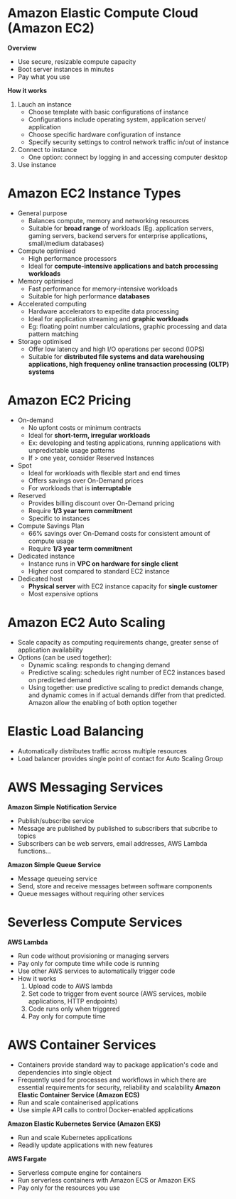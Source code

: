 # Amazon Elastic Compute Cloud (Amazon EC2)
**Overview**
- Use secure, resizable compute capacity
- Boot server instances in minutes
- Pay what you use

**How it works**
1. Lauch an instance
    - Choose template with basic configurations of instance
    - Configurations include operating system, application server/ application
    - Choose specific hardware configuration of instance
    - Specify security settings to control network traffic in/out of instance
2. Connect to instance
    - One option: connect by logging in and accessing computer desktop
3. Use instance

# Amazon EC2 Instance Types
- General purpose
  - Balances compute, memory and networking resources
  - Suitable for **broad range** of workloads (Eg. application servers, gaming servers, backend servers for enterprise applications, small/medium databases)
- Compute optimised
  - High performance processors
  - Ideal for **compute-intensive applications and batch processing workloads**
- Memory optimised
  - Fast performance for memory-intensive workloads
  - Suitable for high performance **databases**
- Accelerated computing
  - Hardware accelerators to expedite data processing
  - Ideal for application streaming and **graphic workloads**
  - Eg: floating point number calculations, graphic processing and data pattern matching
- Storage optimised
  - Offer low latency and high I/O operations per second (IOPS)
  - Suitable for **distributed file systems and data warehousing applications, high frequency online transaction processing (OLTP) systems**
 
# Amazon EC2 Pricing
- On-demand
  - No upfont costs or minimum contracts
  - Ideal for **short-term, irregular workloads**
  - Ex: developing and testing applications, running applications with unpredictable usage patterns
  - If > one year, consider Reserved Instances
- Spot
  - Ideal for workloads with flexible start and end times
  - Offers savings over On-Demand prices
  - For workloads that is **interruptable**
- Reserved
  - Provides billing discount over On-Demand pricing
  - Require **1/3 year term commitment**
  - Specific to instances
- Compute Savings Plan
  - 66% savings over On-Demand costs for consistent amount of compute usage
  - Require **1/3 year term commitment**
- Dedicated instance
  - Instance runs in **VPC on hardware for single client**
  - Higher cost compared to standard EC2 instance
- Dedicated host
  - **Physical server** with EC2 instance capacity for **single customer**
  - Most expensive options

# Amazon EC2 Auto Scaling
- Scale capacity as computing requirements change, greater sense of application availability
- Options (can be used together):
    - Dynamic scaling: responds to changing demand
    - Predictive scaling: schedules right number of EC2 instances based on predicted demand
    - Using together: use predictive scaling to predict demands change, and dynamic comes in if actual demands differ from that predicted. Amazon allow the enabling of both option together

# Elastic Load Balancing
- Automatically distributes traffic across multiple resources
- Load balancer provides single point of contact for Auto Scaling Group

# AWS Messaging Services
**Amazon Simple Notification Service**
- Publish/subscribe service
- Message are published by published to subscribers that subcribe to topics
- Subscribers can be web servers, email addresses, AWS Lambda functions...

**Amazon Simple Queue Service**
- Message queueing service
- Send, store and receive messages between software components
- Queue messages without requiring other services

# Severless Compute Services
**AWS Lambda**
- Run code without provisioning or managing servers
- Pay only for compute time while code is running
- Use other AWS services to automatically trigger code
- How it works
  1. Upload code to AWS lambda
  2. Set code to trigger from event source (AWS services, mobile applications, HTTP endpoints)
  3. Code runs only when triggered
  4. Pay only for compute time

# AWS Container Services
- Containers provide standard way to package application's code and dependencies into single object
- Frequently used for processes and workflows in which there are essential requirements for security, reliability and scalability
**Amazon Elastic Container Service (Amazon ECS)**
- Run and scale containerised applications
- Use simple API calls to control Docker-enabled applications

**Amazon Elastic Kubernetes Service (Amazon EKS)**
- Run and scale Kubernetes applications
- Readily update applications with new features

**AWS Fargate**
- Serverless compute engine for containers
- Run serverless containers with Amazon ECS or Amazon EKS
- Pay only for the resources you use
